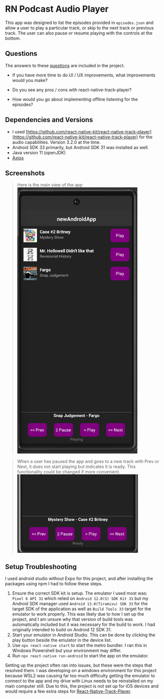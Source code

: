 # RN Podcast Audio Player

This app was designed to list the episodes provided in `episodes.json` and allow a user to play a particular track, or skip to the next track or previous track. The user can also pause or resume playing with the controls at the bottom. 

## Questions

The answers to these [questions](./assets/answers.md) are included in the project.

* If you have more time to do UI / UX improvements, what improvements would you make?

* Do you see any pros / cons with react-native-track-player?

* How would you go about implementing offline listening for the episodes?

## Dependencies and Versions

* I used [https://github.com/react-native-kit/react-native-track-player](https://github.com/react-native-kit/react-native-track-player) for the audio capabilities. Version 3.2.0 at the time.
* Android SDK 33 primarily, but Android SDK 31 was installed as well.
* Java version 11 (openJDK)
* [Axios](https://github.com/axios/axios)

## Screenshots

> Here is the main view of the app
![Application](./assets/appview.png)

> When a user has paused the app and goes to a new track with Prev or Next, it does not start playing but indicates it is ready. This functionality could be changed if more convenient.
![Paused](./assets/trackNotStarted.png)

## Setup Troubleshooting

I used android studio without Expo for this project, and after installing the packages using npm I had to follow these steps.

1. Ensure the correct SDK kit is setup. The emulator I used most was: `Pixel 6 API 31` which relied on `Android 12.0(S) SDK Kit 31` but my Android SDK manager used `Android 13.0(Tiramisu) SDK 33` for the target SDK of the application as well as `Build Tools 33` target for the emulator to work properly. This was likely due to how I set up the project, and I am unsure why that version of build tools was automatically included but it was necessary for the build to work. I had originally intended to build on Android 12 SDK 31.
2. Start your emulator in Android Studio. This can be done by clicking the play button beside the emulator in the device list.
3. Use `npx react-native start` to start the metro bundler. I ran this in Windows Powershell but your environment may differ.
4. Run `npx react-native run-android` to start the app on the emulator. 

Setting up the project often ran into issues, but these were the steps that resolved them. I was developing on a windows environment for this project because WSL2 was causing far too much difficulty getting the emulator to connect to the app and my drive with Linux needs to be reinstalled on my main computer still.  Due to this, the project is not set up for iOS devices and would require a few extra steps for [React-Native-Track-Player](https://github.com/react-native-kit/react-native-track-player).